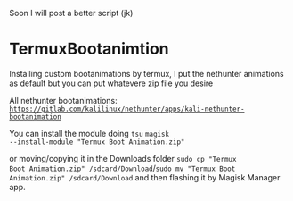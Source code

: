 Soon I will post a better script (jk)


# TermuxBootanimtion
Installing custom bootanimations by termux, I put the nethunter animations as default but you can put whatevere zip file you desire

All nethunter bootanimations:
<code>https://gitlab.com/kalilinux/nethunter/apps/kali-nethunter-bootanimation</code>

You can install the module doing
<code>tsu</code>
<code>magisk --install-module "Termux Boot Animation.zip"</code>

or moving/copying it in the Downloads folder 
<code>sudo cp "Termux Boot Animation.zip" /sdcard/Download</code>/<code>sudo mv "Termux Boot Animation.zip" /sdcard/Download</code>
and then flashing it by Magisk Manager app.
